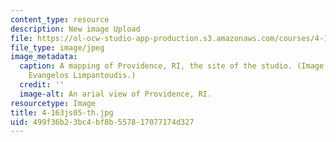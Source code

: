 ```yaml
---
content_type: resource
description: New image Upload
file: https://ol-ocw-studio-app-production.s3.amazonaws.com/courses/4-163j-urban-design-studio-providence-spring-2005/499f36b23bc4bf8b557817077174d327_4-163js05-th.jpg
file_type: image/jpeg
image_metadata:
  caption: A mapping of Providence, RI, the site of the studio. (Image courtesy of
    Evangelos Limpantoudis.)
  credit: ''
  image-alt: An arial view of Providence, RI.
resourcetype: Image
title: 4-163js05-th.jpg
uid: 499f36b2-3bc4-bf8b-5578-17077174d327
---
```

